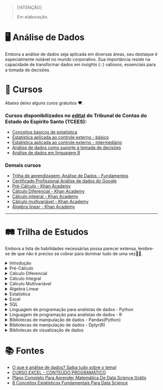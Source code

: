 >[!ATENÇÃO]
>
>Em elaboração.
>

# 🖥️ Análise de Dados

Embora a análise de dados seja aplicada em diversas áreas, seu destaque é especialmente notável no mundo corporativo. Sua importância reside na capacidade de transformar dados em insights (💡) valiosos, essenciais para a tomada de decisões.

# 📝 Cursos  
Abaixo deixo alguns curos gratuitos ❤️.

### Cursos disponibilizados no [edital](https://www.tcees.tc.br/wp-content/uploads/formidable/237/TRILHA-APRENDIZAGEM-ANALISE-DE-DADOS.docx.pdf "Edital") do Tribunal de Contas do Estado do Espirito Santo (TCEES):  
- [Conceitos básicos de estatística](https://www.tcees.tc.br/escola/catalogo-de-cursos/curso/?id=672 "Carga horária: 40:00h")
- [Estatística aplicada ao controle externo - básico](https://www.tcees.tc.br/escola/catalogo-de-cursos/curso/?id=945#titulo-curso "Carga horária: 20:00h")
- [Estatística aplicada ao controle externo - intermediário](https://www.tcees.tc.br/escola/catalogo-de-cursos/curso/?id=949 "Carga horária: 20:00h")
- [Análise de dados como suporte à tomada de decisões](https://www.escolavirtual.gov.br/curso/406 "Carga horária: 30h")
- [Análise de dados em linguagem R](https://www.escolavirtual.gov.br/curso/325/ "Carga horária: 20:00h")

### Demais cursos
- [Trilha de aprendizagem: Análise de Dados - Fundamentos](https://www.escolavirtual.gov.br/trilha/84)
- [Certificado Profissional Análise de dados do Google](https://www.coursera.org/professional-certificates/google-data-analytics "Curso de análise de dados")
- [Pré-Cálculo - Khan Academy](https://pt.khanacademy.org/math/precalculus)
- [Cálculo Diferencial - Khan Academy](https://pt.khanacademy.org/math/differential-calculus)
- [Cálculo integral - Khan Academy](https://pt.khanacademy.org/math/integral-calculus)
- [Cálculo multivariável - Khan Academy](https://pt.khanacademy.org/math/multivariable-calculus)
- [Álgebra linear - Khan Academy](https://pt.khanacademy.org/math/linear-algebra)
---

# 🛤️ Trilha de Estudos  
Embora a lista de habilidades necessárias possa parecer extensa, lembre-se de que não é preciso se cobrar para dominar tudo de uma vez👍🏻.

<details>
  <summary>Introdução</summary>

  |Conteúdo|Aula|
  |:--------|:----:|
  |**1. O que é análise de dados**|[Link](https://youtu.be/2KSalyW2_zE?si=OK_3I7qvLrgaKvu4 "Análise de dados: o que é, tipos e qual a sua importância? - Canal: Ploomes")|
  |**2. Tipos de análise de dados**|Link|
  |2.1 Análise descritiva|[Link](https://docs.google.com/document/d/1FquQKzHp7Z9mxSDY7ty6fg_qEjsGfcNO9zornJvAdXQ/edit?usp=sharing)|
  |2.2 Análise de diagnóstico|Link|
  |2.3 Análise preditiva|Link|
  |2.4 Análise prescritiva|Link|
  |**3. Conceitos chaves**|Link|
  |3.1 Coleção|Link|
  |3.2 Cleanup|Link|
  |3.3 Exploração|Link|
  |3.4 Vizualização|Link|
  |3.5 Análise estatística|Link|
  |3.6 Aprendizado de máquina/Machine Learning|Link|
  
</details>

<details>
  <summary>Pré-Cálculo</summary>
  
  Esta seção fornecerá a base necessária para compreender Cálculo Diferencial, Integral e Álgebra Linear. Esses são os principais tópicos matemáticos que sustentam o funcionamento dos algoritmos de aprendizado de máquina.

  |Conteúdo|Aula|Artigos|
  |--------|----|-------|
  |**1. Fundamentos da Álgebra**|
  |***1.1. Propriedades dos Números Reais***|
  |1.1.1 Comutativa, Associativa, Distributiva|[Conjunto dos Números Reais - Propriedade Multiplicativa (Comutativa)](https://youtu.be/NnS6zMhqKRs?si=kU-7w_HcZCz27xMI); [Conjunto dos Números Reais (Propriedade Multiplicativa e Associativa)](https://youtu.be/Y6gWuST5-TY?si=LsHFrleBu5LW4inQ); [Conjunto dos Números Reais (propriedades da adição, comutativa e associação)](https://youtu.be/8Q_kikh5Rgo?si=Y9Oeq18-GUr3Qelf)
  |1.1.2 Identidade e Inverso|[Conjunto dos Números Reais - Propriedade Multiplicativa (Elemento Neutro e inverso Multiplicativo))](https://youtu.be/lI7bCvAHLNo?si=NBdsUJ0wx-YKiv3A); [Conjunto dos Números Reais (Propriedades da Adição, Elemento Neutro e Inverso Aditivo)](https://youtu.be/GVGE9lt6Em4?si=UZaMuFySZgqKotms)
  |***1.2 Operações Básicas***|
  |1.2.1 Adição, Subtração, Multiplicação, Divisão|[Adição - Subtração - Multiplicação - Divisão](https://youtu.be/h3sFlP8Rmqc?si=kR_Fn--HlGjHs0aC)
  |***1.3 Expressões Algébricas***|[EXPRESSÕES ALGÉBRICAS - Aula 1 - Definição de expressões algébricas](https://youtu.be/i7MZpiRht2E?si=txpRDQBa0_xZWFvW)
  |1.3.1 Simplificação, Expansão e Fatoração|[EXPRESSÕES ALGÉBRICAS | RÁPIDO e FÁCIL](https://youtu.be/8NNA-8rimNs?si=xNWSCV3hSmLQdAMr); [SIMPLIFICAÇÃO DE EXPRESSÕES ALGÉBRICAS](https://youtu.be/4-P_0p17sGM?si=Bs-csWyQGuLXvhWv); [FATORAÇÃO ALGÉBRICA | RÁPIDO E FÁCIL](https://youtu.be/BoJaNfpV4Tk?si=2vpO1bREqTlX0cLA)
  |***1.4 Equações e Inequações***|
  |1.4.1 Lineares, Quadráticas, Racionais, Radicais|[Equação do Primeiro Grau](https://youtube.com/playlist?list=PL-LPJn0YTIEFh4KKOhHGNRfeo7-8ve1ft&si=U0SydcqsqHAOFQaN); [Equação do 2º Grau - Uma abordagem completa.](https://youtube.com/playlist?list=PLEfwqyY2ox8627m3qeh8eaS8nNFZDeTL4&si=I6yIC7dTM06zwyQL); 
  |***1.5 Sistemas de Equações***|
  |1.5.1 Métodos de Substituição e Eliminação|
  |**2. Funções e Seus Gráficos**|
  |***2.1 Conceitos de Função***|
  |2.1.1 Definição, Domínio, Contradomínio, e Imagem|
  |***2.2 Operações com Funções***|
  |2.2.1 Soma, Diferença, Produto, Quociente, e Composição|
  |***2.3 Funções Elementares***|
  |2.3.1 Lineares|
  |2.3.2 Quadráticas|
  |2.3.3 Polinomiais|[POLINÔMIOS](https://youtube.com/playlist?list=PLEfwqyY2ox84iIVoCHP8JjObsXQtVjh2k&si=_UvSvJ7kKdDRkbUy)
  |2.3.4 Racionais|
  |***2.4 Transformações de Funções***|
  |2.4.1 Translações|
  |2.4.2 Reflexões|
  |2.4.3 Escalonamento|
  |***2.5 Gráficos***|
  |2.5.1 Esboço e análise de gráficos de funções|
  |**3. Funções Trigonométricas**|
  |***3.1 Definição e Propriedades***|
  |3.1.1 Seno|
  |3.1.2 Cosseno|
  |3.1.3 Tangente|
  |3.1.4 Secante|
  |3.1.5 Cossecante|
  |3.1.6 Cotangente|
  |***3.2 Gráficos das Funções Trigonométricas***|
  |***3.3 Identidades Trigonométricas***|
  |3.3.1 Pitagóricas, Soma e Diferença, Ângulos Duplos|
  |***3.4 Equações Trigonométricas***|
  |***3.5 Aplicações***|
  |3.5.1 Modelagem de ondas, Círculos Unitários|
  |**4. Funções Exponenciais e Logarítmicas**|
  |***4.1 Funções Exponenciais***|
  |4.1.1 Definição|
  |4.1.2 Propriedades|
  |4.1.3 Gráficos|
  |***4.2 Funções Logarítmicas***|
  |4.2.1 Definição|
  |4.2.2 Propriedades|
  |4.2.3 Gráficos|
  |***4.3 Equações Exponenciais e Logarítmicas***|
  |***4.4 Aplicações***|
  |4.4.1 Crescimento e Decaimento Exponencial|
  |**5. Geometria Analítica**|
  |***5.1 Sistema de Coordenadas Cartesianas***|
  |5.1.1 Pontos|
  |5.1.2 Distância|
  |5.1.3 Ponto Médio|
  |***5.2 Equações da Reta***|
  |5.2.1 Inclinação|
  |5.2.2 Interseção|
  |5.2.3 Formas Explícita e Implícita|
  |***5.3 Cônicas***|
  |5.3.1 Parabolas|
  |5.3.2 Elipses|
  |5.3.3 Hipérboles (equações e gráficos)|
  |**6. Sequências e Séries**|
  |***6.1 Sequências Numéricas***|
  |6.1.1 Definição e termos gerais|
  |***6.2 Progressões Aritméticas e Geométricas***|
  |6.2.1 Fórmula do n-ésimo Termo, Soma dos Termos|
  |***6.3 Séries***|
  |6.3.1 Séries Finitas e Infinitas, Séries Geométricas|
  
</details>

<details>
  <summary>Cálculo Diferencial</summary>

  Para treinar um modelo de machine learning, um método comum é a "descida de gradiente". Esse método consiste em seguir a direção da derivada de uma função para encontrar mínimos ou máximos, ajustando os parâmetros do modelo para otimização. O cálculo diferencial nos fornece as ferramentas essenciais para calcular derivadas e aprimorar os modelos de forma eficiente.

  |Conteúdo|Aula|Artigos|
  |--------|----|-------|
  |**1. Fundamentos de Funções e Limites**|
  |**2. Continuidade**|
  |**3. Derivadas**|
  |**4. Aplicações das Derivadas**|
  |**5. Aproximação e Linearização**|
  |**6. Regras de L'Hôpital e Limites Avançados**|
  |**7. Derivadas Implícitas e Paramétricas**|
  |**8. Teoremas Fundamentais do Cálculo Diferencial**|
  |**9. Aplicações Avançadas**|
  |**10. Tópicos de Revisão e Extensão**|
  
</details>

<details>
  <summary>Cálculo Integral</summary>

  Embora as integrais não sejam tão frequentemente usadas quanto as derivadas, seu estudo é igualmente importante. Em modelos de grafos probabilísticos, integrais são frequentemente encontradas ao normalizar distribuições de probabilidades.

  |Conteúdo|Aula|Artigos|
  |--------|----|-------|
  |**1. Fundamentos das Integrais**|
  |**2. Integração de Funções Simples**|
  |**3. Técnicas de Integração**|
  |**4. Aplicações da Integral Definida**|
  |**5. Integral Indefinida e Suas Propriedades**|
  |**6. Teorema Fundamental do Cálculo**|
  |**7. Integrais Improprias**|
  |**8. Integrais Paramétricas e Polaress**|
  |**9. Aplicações Físicas e Práticas**|
  |**10. Séries e Sequências**|
  |**11. Técnicas Avançadas de Integração**|
  
</details>


<details>
  <summary>Cálculo Multivariável</summary>

  Em machine learning, você frequentemente lidará com mais de uma variável simultaneamente. Até agora, você aprendeu a aplicar métodos de Cálculo em uma única variável. No entanto, nestas aulas, você aprenderá a estender esses métodos para cobrir duas ou mais variáveis.

Em alguns casos, você pode ter milhões de variáveis para processar! Mas não se preocupe, você não precisará lidar com tudo manualmente. Mesmo assim, é crucial aprender esses conceitos para desenvolver uma intuição sobre o funcionamento dos algoritmos.
  
 |Conteúdo|Aula|Artigos|
 |--------|----|-------|
 |**1. Fundamentos de Funções de Várias Variáveis**|
 |**2. Limites e Continuidade**|
 |**3. Derivadas Parciais e Gradiente**|
 |**4. Diferenciação de Funções de Várias Variáveis**|
 |**5. Aplicações de Derivadas Parciais**|
 |**6. Integração em Várias Variáveis**|
 |**7. Aplicações de Integrais Múltiplas**|
 |**8. Campos Vetoriais**|
 |**9. Integrais de Linha e Superfície**|
 |**10. Teoremas Fundamentais do Cálculo Vetorial**|
 |**11. Coordenadas Curvilíneas**|
 |**12. Equações Diferenciais Parciais Básicas**|
  
</details>

<details>
  <summary>Álgebra Linear</summary>

  Esta é uma área essencial que nos capacita a expandir o cálculo para lidar com milhões de variáveis e construir modelos de machine learning para tarefas impressionantes. Em última análise, o machine learning, especialmente o deep learning, é essencialmente uma série de operações matemáticas aplicadas a matrizes e vetores.

Álgebra linear é a disciplina matemática que se concentra no estudo e desenvolvimento de métodos para manipular essas matrizes e vetores, tornando-a fundamental para seus estudos nessa área.

 |Conteúdo|Aula|Artigos|
 |--------|----|-------|
 |**1. Vetores no Espaço**|
 |**2. Espaços Vetoriais**|
 |**3. Matrizes e Sistemas de Equações Lineares**|
 |**4. Determinantes**|
 |**5. Espaços Vetoriais com Produto Interno**|
 |**6. Diagonalização de Matrizes e Aplicações**|
 |**7. Formas Canônicas e Decomposições**|
 |**8. Espaços Vetoriais com Produto Interno Completo**|
 |**9. Aplicações Avançadas**|
  
</details>

<details>
  <summary>Estatística</summary>

  |Conteúdo|Aula|Artigos|
  |--------|----|-------|
  |**1. Amostragem**|
  |**2. Estatística Descritiva**|
  |**3. Distribuições**|
  |**4. Probabilidade**|
  |**5. Viés**|
  |**6. Variância**|
  |**7. Tradeoff Viés/Variância**|
  |**8. Correlação**|
  
</details>

<details>
  <summary>Excel</summary>

  |Conteúdo|Aula|
  |:--------|:----:|
  |**1. Configuração de planilhas no Excel**|Link|
  |1.1 Edição de Planilha|Link|
  |1.2 Congelando e descongelando células|Link|
  |1.3 Salvando uma planilha com e sem proteção|Link|
  |1.4 Criando e formatando tabelas dinâmicas|Link|
  |1.5 Criando uma planilha|Link|
  |1.6 Modelos de pasta de trabalho|Link|
  |1.7 Vinculando pastas de trabalho|Link|
  |1.8 Formatação condicional|Link|
  |1.9 Gerenciando uma planilha|Link|
  |1.10 Inserindo novas planilhas|Link|
  |1.11 Renomeando uma planilha|Link|
  |1.12 Copiando o conteúdo de uma planilha|Link|
  |1.13 Trabalhando com múltiplas planilhas|Link|
  |1.14 Selecionando planilhas|Link|
  |1.15 Consolidando as planilhas|Link|
  |1.16 Mover ou copiar planilhas para outra pasta|Link|
  |1.17 Movendo a planilha de posição na mesma pasta|Link|
  |1.18 Excluindo uma planilha|Link|
  |**2. Listas de Dados**|Link|
  |2.1 Classificação e Alteração de Dados|Link|
  |2.2 Gerenciando Informações em Listas|Link|
  |2.3 Exemplo de Lista de Dados|Link|
  |2.4 Classificação de Registros|Link|
  |2.5 Classificação Personalizada|Link|
  |2.6 Utilizando o Auto Filtro|Link|
  |2.7 Filtros avançados|Link|
  |2.8 Congelando e Descongelando Títulos|Link|
  |2.9 Verificação de Ortografia e Gramática|Link|
  |2.10 Formatação Condicional|Link|
  |2.11 Validação|Link|
  |2.12 Barras de Dados|Link|
  |2.13 Conjunto de ícones|Link|
  |**3. Aplicação e gestão de fórmulas**|Link|
  |3.1 Trabalho com Fórmulas|Link|
  |3.2 Utilizando fórmulas do Excel para calcular dados|Link|
  |3.3 Copiando células com fórmulas para manipulação da planilha|Link|
  |3.4 Utilizando os recursos da função AutoSoma|Link|
  |3.5 Funções|Link|
  |3.6 Dados do Tipo Data e Hora|Link|
  |3.7 Como o Excel Interpreta os Dados do Tipo Data e Hora|Link|
  |3.8 Sintaxe (estrutura) das Funções|Link|
  |3.9 Funções de Data|Link|
  |3.10 Função HOJE|Link|
  |3.11 Sintaxe e utilização da Função HOJE|Link|
  |3.12 Função DIA.DA.SEMANA|Link|
  |3.13 Sintaxe e utilização da Função DIA.DA.SEMANA|Link|
  |3.14 Função DIATRABALHO|Link|
  |3.15 Sintaxe e utilização da Função DIATRABALHO|Link|
  |3.16 Função DIATRABALHOTOTAL|Link|
  |3.17 Sintaxe e utilização da função DIATRABALHOTOTAL|Link|
  |3.18 Função DATADIF|Link|
  |3.19 Sintaxe e utilização da Função DATADIF|Link|
  |3.20 Funções de Hora|Link|
  |3.21 Funções HORA, MINUTO e SEGUNDO|Link|
  |3.22 Sintaxe e utilização das Funções HORA, MINUTO e SEGUNDO|Link|
  |3.23 Função de Procura Horizontal (PROCH) Link|
  |3.24 O parâmetro procurar_intervalo|Link|
  |3.25 Tabela matriz em outro local|Link|
  |3.26 Função de Procura Vertical (PROCV)|Link|
  |3.27 O parâmetro procurar_intervalo|Link|
  |3.28 Tabela matriz em outro local|Link|
  |3.29 PROCV com cálculos|Link|
  |3.30 Função Condicional SE|Link|
  |3.31 Sintaxe e utilização da função SE|Link|
  |3.32 Função SE aninhada|Link|
  |3.33 SE ENCADEDO; SE(E); SE(OU)|Link|
  |3.34 Função E|Link|
  |3.35 Função OU|Link|
  |3.36 É.NÃO.DISP|Link|
  |3.37 SOMASE, MÉDIASE E CONT.SE|Link|
  |**4. Impressão**|Link|
  |4.1 Pré-visualização|Link|
  |4.2 Quebra de página|Link|
  |4.3 Área de impressão|Link|
  |4.4 Configuração de página|Link|
  |4.5 Cabeçalho e rodapé|Link|
  |4.6 Margens|Link|
  |4.7 Ajuste à folha|Link|
  |4.8 Impressão de título|Link|
  |**5. Aplicação e gestão de gráficos**|Link|
  |5.1 Revisão Sobre o Objetivo dos Gráficos|Link|
  |5.2 Tipos e Subtipos de Gráficos|Link|
  |5.3 Como alterar o Tipo do Gráfico|Link|
  |5.4 Alterando e atualizando os dados da planilha e do gráfico|Link|
  |5.5 Revisão Sobre o Gráfico de Colunas|Link|
  |5.6 Subtipos do Gráfico de Colunas|Link|
  |5.7 Subtipo Colunas 100% Empilhadas|Link|
  |5.8 Gráfico de Linhas|Link|
  |5.9 Gráfico de Pizza (Circular)|Link|
  |5.10 Como Alterar o Estilo do Gráfico|Link|
  |5.11 Como Alterar o Layout do Gráfico|Link|
  |5.12 Efeitos Opcionais|Link|
  |5.13 Gráfico de Barra|Link|
  |5.14 Gráfico de Área|Link|
  |**6. Tabela Dinâmica**|Link|
  |6.1 O que é Tabela Dinâmica e qual é a sua utilidade (PivotTable)|Link|
  |6.2 Quando usar uma Tabela Dinâmica|Link|
  |6.3 Etapas recomendadas para elaborar uma Tabela Dinâmica|Link|
  |6.4 Como criar uma Tabela Dinâmica|Link|
  |6.5 As 4 dimensões de uma Tabela Dinâmica|Link|
  |6.6 Relação entre os dados da planilha original e a lista de campos|Link|
  |6.7 Como inserir e excluir dados na Tabela Dinâmica|Link|
  |6.8 Como agrupar e desagrupar dados em uma Tabela Dinâmica|Link|
  |6.9 Inserindo novos campos para atender uma nova solicitação|Link|
  |6.10 Como acrescentar uma coluna de porcentagem|Link|
  |6.11 Como formatar dados na Tabela Dinâmica|Link|
  |6.12 Como aplicar um estilo na Tabela Dinâmica|Link|
  |6.13 Como classificar dados na Tabela Dinâmica|Link|
  |6.14 Como filtrar dados na Tabela Dinâmica|Link|
  |6.15 Como limpar (apagar) os Filtros|Link|
  |6.16 Como pesquisar dados na Tabela Dinâmica|Link|
  |6.17 Como usar a dimensão Filtro de Relatório|Link|
  |6.18 Como trocar o Rótulo de Linha por Coluna|Link|
  |6.19 Como inserir novos campos a partir da Tabela Dinâmica|Link|
  |6.20 Como atualizar os dados editados|Link|
  |6.21 Como Inserir novos registros na planilha original e atualizá-los|Link|
  |6.22 Como gerar Gráficos Dinâmicos conjugados|Link|
  |**7. Gráfico Dinâmico**|Link|
  |7.1 O que é Gráfico Dinâmico e qual é a sua utilidade|Link|
  |7.2 Como criar um Gráfico Dinâmico|Link|
  |7.3 Os 4 elementos de um Gráfico Dinâmico|Link|
  |7.4 Como inserir dados no Gráfico Dinâmico|Link|
  |7.5 Como agrupar e desagrupar dados em um Gráfico Dinâmico|Link|
  |7.6 Como classificar dados no Gráfico Dinâmico|Link|
  |7.7 Como filtrar dados no Gráfico Dinâmico|Link|
  |7.8 Como inserir um segundo eixo no Gráfico Dinâmico|Link|
  |7.9 Como alternar entre linha/coluna|Link|
  |7.10 Como mover o Gráfico Dinâmico|Link|
  |**8. Trabalho em grupo**|Link|
  |8.1 Compartilhando arquivos e planilhas|Link|
  |8.2 Realçando alterações|Link|
  |8.3 Controlando alterações|Link|
  |8.4 Inserção de comentários|Link|
  |8.5 Planilha na internet|Link|
  |8.6 Proteção de planilhas|Link|
  
</details>

<details>
  <summary>SQL</summary>

  |Conteúdo|Aula|
  |--------|----|
  |**1. Introdução**|Link|
  |1.1 O que são bancos de dados relacionais?|Link|
  |1.2 Benefícios e limitações do RDBMS|Link|
  |1.3 SQL vs NoSQL|Link|
  |**2. Sintaxe SQL Básica**|Link|
  |2.1 Palavras-chave SQL|Link|
  |2.2 Tipos de dados|Link|
  |2.3 Operadores|Link|
  |2.4 Declarações|Link|
  |2.4.1 SELECT|Link|
  |2.4.2 INSERT|Link|
  |2.4.3 UPDATE|Link|
  |2.4.4 DELETE|Link|
  |**3. Linguagem de definição de dados (DDL)**|Link|
  |3.1 Drop table/Eliminar tabela|Link|
  |3.2 Creat table/Criar tabela|Link|
  |3.3 Alter table/Alterar a tabela|Link|
  |3.4 Truncate table/Truncar tabela|Link|
  |**4. Linguagem de manipulação de dados (DML)**|Link|
  |4.1 From|Link|
  |4.2 Where|Link|
  |4.3 Order by|Link|
  |4.4 group by|Link|
  |4.5 Having|Link|
  |4.6 Join's|Link|
  |4.7 Insert|Link|
  |4.8 Update|Link|
  |4.9 Delete|Link|
  |**5. Consultas agregadas**|Link|
  |**6. Restrições de dados**|Link|
  |**7. Consultas SQL JOIN**|Link|
  |**8. Subconsultas**|Link|
  |**9. Funções SQL Avançadas**|Link|
  |**10. Vizualizações**|Link|
  |**11. Índices**|Link|
  |**12. Transações**|Link|
  |**13. Integridade e segurança de dados**|Link|
  |**14. Procedimentos e funções armazenados**|Link|
  |**15. Otimização de performance**|Link|
  |**16. Conceitos avançados de SQL**|Link|
  |16.1 Consultas recursivas|Link|
  |16.2 Operações dinâmicas e não dinâmicas|Link|
  |16.3 Funções de janela|Link|
  |16.3.1 dense_rank|Link|
  |16.3.2 rank|Link|
  |16.3.3 Row_number|Link|
  |16.3.4 lead|Link|
  |16.3.5 log|Link|
  |16.4 CTEs (expressões de tabela comuns)|Link|
  |16.5 SQL Dinâmico|Link|

</details>

<details>
  <summary>Linguagem de programação para analistas de dados - Python</summary>

  |Coteúdo|Aula|
  |-------|----|
  
</details>

<details>
  <summary>Linguagem de programação para analistas de dados - R</summary>

  |Coteúdo|Aula|
  |-------|----|
  |**1. Noções básicas de programação R**|Link|
  |1.1 Instalação e configuração|Link|
  |1.3 Sintaxe Básica|Link|
  |1.4 Aritmética em R|Link|
  |1.5 Operadores de comparação|Link|
  |***1.6 Tipos de dados e estruturas de dados***|Link|
  |1.6.1 Vetores|Link|
  |1.6.2 Matrizaes|Link|
  |1.6.3 Arrays|Link|
  |1.6.4 Quadro de dados/Dataframe|Link|
  |1.6.5 |Link|
  |1.6.6 |Link|
  |1.6.7 |Link|
  |1.6.8 |Link|
  
</details>

<details>
  <summary>Bibliotecas de manipulação de dados - Pandas(Python)</summary>
  
  |Coteúdo|Aula|
  |-------|----|
  
</details>

<details>
  <summary>Bibliotecas de manipulação de dados - Dplyr(R)</summary>

  |Coteúdo|Aula|
  |-------|----|
  
</details>

<details>
  <summary>Bibliotecas de visualização de dados</summary>

  |Conteúdo|Aula|
  |--------|----|
  |**1. Matplotlib**|Link|
  |**2. Ggplot2**|Link|
  
</details>

# 📚 Fontes

- [O que é análise de dados? Saiba tudo sobre o tema!](https://www.cortex-intelligence.com/blog/inteligencia-de-mercado/o-que-e-analise-de-dados "O que é análise de dados")
- [CURSO EXCEL - CONTEÚDO PROGRAMÁTICO](https://ifrs.edu.br/wp-content/uploads/2018/08/CONTEUDO-PROGRAMATICO-DIVULGA%C3%87%C3%83O-NO-SITE.pdf)
- [Plano Completo Para Aprender Matemática De Data Science Grátis](https://mariofilho.com/plano-completo-para-aprender-matem%C3%A1tica-de-data-science/)
- [8 Conceitos Estatísticos Fundamentais Para Data Science](https://www.cienciaedados.com/8-conceitos-estatisticos-fundamentais-para-data-science/)
